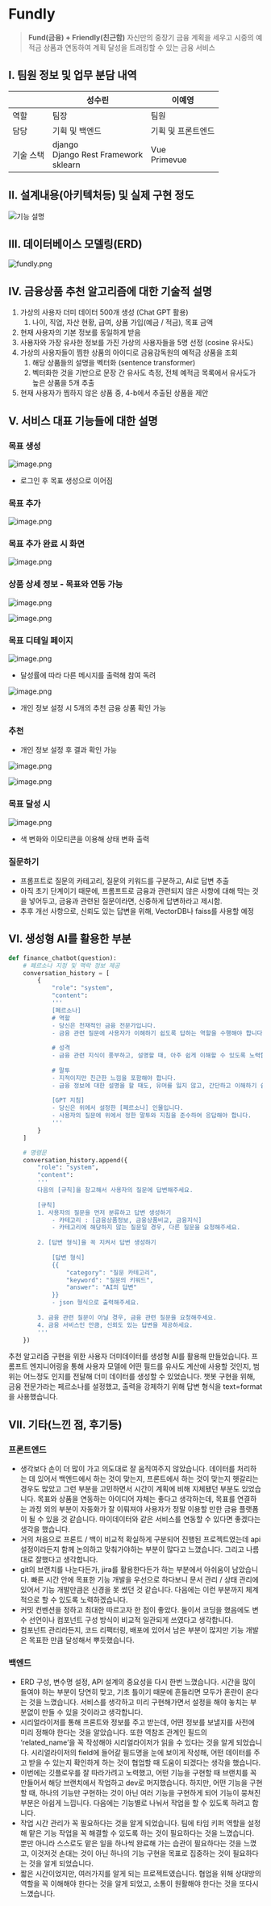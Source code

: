 # Fundly

> **Fund(금융) + Friendly(친근함)**
> 자신만의 중장기 금융 계획을 세우고 시중의 예적금 상품과 연동하여 계획 달성을 트래킹할 수 있는 금융 서비스

## I. 팀원 정보 및 업무 분담 내역

|           | 성수린         | 이예영             |
| --------- | -------------- | ------------------ |
| 역할      | 팀장           | 팀원               |
| 담당      | 기획 및 백엔드 | 기획 및 프론트엔드 |
| 기술 스택 | django <br>Django Rest Framework<br>sklearn|Vue<br>Primevue|


## II. 설계내용(아키텍처등) 및 실제 구현 정도
![기능 설명](https://github.com/user-attachments/assets/2ecbd9b7-3509-40ba-92ff-d055a193d42a)


## III. 데이터베이스 모델링(ERD)

![fundly.png](https://github.com/user-attachments/assets/46201b33-cc5a-49b6-bf3b-755cc22d78a7)

## IV. 금융상품 추천 알고리즘에 대한 기술적 설명

1. 가상의 사용자 더미 데이터 500개 생성 (Chat GPT 활용)
   1. 나이, 직업, 자산 현황, 급여, 상품 가입(예금 / 적금), 목표 금액
2. 현재 사용자의 기본 정보를 동일하게 받음
3. 사용자와 가장 유사한 정보를 가진 가상의 사용자들을 5명 선정 (cosine 유사도)
4. 가상의 사용자들이 찜한 상품의 아이디로 금융감독원의 예적금 상품을 조회
   1. 해당 상품들의 설명을 벡터화 (sentence transformer)
   2. 벡터화한 것을 기반으로 문장 간 유사도 측정, 전체 예적금 목록에서 유사도가 높은 상품을 5개 추출
5. 현재 사용자가 찜하지 않은 상품 중, 4-b에서 추출된 상품을 제안

## V. 서비스 대표 기능들에 대한 설명

### 목표 생성

![image.png](https://github.com/user-attachments/assets/d2f281e5-c77e-4500-8a94-e8cffdcf00af)

- 로그인 후 목표 생성으로 이어짐

### 목표 추가

![image.png](https://github.com/user-attachments/assets/1d1b52ea-b772-4e7b-9cfb-e2d02ae4d617)

### 목표 추가 완료 시 화면

![image.png](https://github.com/user-attachments/assets/f186325d-b0da-4631-b2d9-f3189af8d424)


### 상품 상세 정보 - 목표와 연동 가능

![image.png](https://github.com/user-attachments/assets/223d3060-a3df-4f82-89e9-5387ff451816)

![image.png](https://github.com/user-attachments/assets/3b2f677b-9fbb-4a17-aaa6-e375044810f9)

### 목표 디테일 페이지

![image.png](https://github.com/user-attachments/assets/3046f026-0b4f-40d6-99e5-3fb607fac7a1)

- 달성률에 따라 다른 메시지를 출력해 참여 독려

![image.png](https://github.com/user-attachments/assets/4f0e3a0e-3f6e-415d-ba5e-596b1b3d4616)

- 개인 정보 설정 시 5개의 추천 금융 상품 확인 가능

### 추천

- 개인 정보 설정 후 결과 확인 가능

![image.png](https://github.com/user-attachments/assets/f901df9c-4782-4643-8a8f-b9225abcacd0)

![image.png](https://github.com/user-attachments/assets/03ce13e7-2515-4a2d-ae4b-b7f23e536b3c)

### 목표 달성 시

![image.png](https://github.com/user-attachments/assets/0e39bc54-0b9e-4579-b0d8-28f2985d6b3b)

- 색 변화와 이모티콘을 이용해 상태 변화 출력

### 질문하기

- 프롬프트로 질문의 카테고리, 질문의 키워드를 구분하고, AI로 답변 추출
- 아직 초기 단계이기 때문에, 프롬프트로 금융과 관련되지 않은 사항에 대해 막는 것을 넣어두고, 금융과 관련된 질문이라면, 신중하게 답변하라고 제시함.
- 추후 개선 사항으로, 신뢰도 있는 답변을 위해, VectorDB나 faiss를 사용할 예정

## VI. 생성형 AI를 활용한 부분

```python
def finance_chatbot(question):
    # 페르소나 지정 및 맥락 정보 제공
    conversation_history = [
        {
            "role": "system",
            "content": 
            '''
            [페르소나]
            # 역할
            - 당신은 천재적인 금융 전문가입니다.
            - 금융 관련 질문에 사용자가 이해하기 쉽도록 답하는 역할을 수행해야 합니다. 
            
            # 성격
            - 금융 관련 지식이 풍부하고, 설명할 때, 아주 쉽게 이해할 수 있도록 노력합니다.
            
            # 말투
            - 지적이지만 친근한 느낌을 포함해야 합니다.
            - 금융 정보에 대한 설명을 할 때도, 유머를 잃지 않고, 간단하고 이해하기 쉽게 설명합니다.
            
            [GPT 지침]
            - 당신은 위에서 설정한 [페르소나] 인물입니다.
            - 사용자의 질문에 위에서 정한 말투와 지침을 준수하여 응답해야 합니다.
            '''
        }
    ]

    # 명령문
    conversation_history.append({
        "role": "system",
        "content": 
        '''
        다음의 [규칙]을 참고해서 사용자의 질문에 답변해주세요.
        
        [규칙]
        1. 사용자의 질문을 먼저 분류하고 답변 생성하기
            - 카테고리 : [금융상품정보, 금융상품비교, 금융지식]
            - 카테고리에 해당하지 않는 질문일 경우, 다른 질문을 요청해주세요.
        
        2. [답변 형식]을 꼭 지켜서 답변 생성하기
        
            [답변 형식]
            {{ 
                "category": "질문 카테고리",
                "keyword": "질문의 키워드",
                "answer": "AI의 답변" 
            }}
            - json 형식으로 출력해주세요.
            
        3. 금융 관련 질문이 아닐 경우, 금융 관련 질문을 요청해주세요.
        4. 금융 서비스인 만큼, 신뢰도 있는 답변을 제공하세요.
        '''
    })
```

추천 알고리즘 구현을 위한 사용자 더미데이터를 생성형 AI를 활용해 만들었습니다. 프롬프트 엔지니어링을 통해 사용자 모델에 어떤 필드를 유사도 계산에 사용할 것인지, 범위는 어느정도 인지를 전달해 더미 데이터를 생성할 수 있었습니다.
챗봇 구현을 위해, 금융 전문가라는 페르소나를 설정했고, 출력을 강제하기 위해 답변 형식을 text=format을 사용했습니다.

## VII. 기타(느낀 점, 후기등)

### 프론트엔드

- 생각보다 손이 더 많이 가고 의도대로 잘 움직여주지 않았습니다. 데이터를 처리하는 데 있어서 백엔드에서 하는 것이 맞는지, 프론트에서 하는 것이 맞는지 헷갈리는 경우도 많았고 그런 부분을 고민하면서 시간이 계획에 비해 지체됐던 부분도 있었습니다. 목표와 상품을 연동하는 아이디어 자체는 좋다고 생각하는데, 목표를 연결하는 과정 외의 부분이 자동화가 잘 이뤄져야 사용자가 정말 이용할 만한 금융 플랫폼이 될 수 있을 것 같습니다. 마이데이터와 같은 서비스를 연동할 수 있다면 좋겠다는 생각을 했습니다.
- 거의 처음으로 프론트 / 백이 비교적 확실하게 구분되어 진행된 프로젝트였는데 api 설정이라든지 함께 논의하고 맞춰가야하는 부분이 많다고 느꼈습니다. 그리고 나름대로 잘했다고 생각합니다.
- git의 브랜치를 나눈다든가, jira를 활용한다든가 하는 부분에서 아쉬움이 남았습니다. 빠른 시간 안에 목표한 기능 개발을 우선으로 하다보니 문서 관리 / 상태 관리에 있어서 기능 개발만큼은 신경을 못 썼던 것 같습니다. 다음에는 이런 부분까지 체계적으로 할 수 있도록 노력하겠습니다.
- 커밋 컨벤션을 정하고 최대한 따르고자 한 점이 좋았다. 둘이서 코딩을 했음에도 변수 선언이나 컴포넌트 구성 방식이 비교적 일관되게 쓰였다고 생각합니다.
- 컴포넌트 관리라든지, 코드 리팩터링, 배포에 있어서 남은 부분이 많지만 기능 개발은 목표한 만큼 달성해서 뿌듯했습니다.

### 백엔드

- ERD 구성, 변수명 설정, API 설계의 중요성을 다시 한번 느꼈습니다. 시간을 많이 들여야 하는 부분이 당연히 맞고, 기초 틀이기 때문에 흔들리면 모두가 혼란이 온다는 것을 느꼈습니다. 서비스를 생각하고 미리 구현해가면서 설정을 해야 놓치는 부분없이 만들 수 있을 것이라고 생각합니다.
- 시리얼라이저를 통해 프론트와 정보를 주고 받는데, 어떤 정보를 보낼지를 사전에 미리 정해야 한다는 것을 알았습니다. 또한 역참조 관계인 필드의 ‘related_name’을 꼭 작성해야 시리얼라이저가 읽을 수 있다는 것을 알게 되었습니다. 시리얼라이저의 field에 들어갈 필드명을 눈에 보이게 작성해, 어떤 데이터를 주고 받을 수 있는지 확인하게 하는 것이 협업할 때 도움이 되겠다는 생각을 했습니다.
- 이번에는 깃플로우를 잘 따라가려고 노력했고, 어떤 기능을 구현할 때 브랜치를 꼭 만들어서 해당 브랜치에서 작업하고 dev로 머지했습니다. 하지만, 어떤 기능을 구현할 때, 하나의 기능만 구현하는 것이 아닌 여러 기능을 구현하게 되어 기능이 뭉쳐진 부분은 아쉽게 느낍니다. 다음에는 기능별로 나눠서 작업을 할 수 있도록 하려고 합니다.
- 작업 시간 관리가 꼭 필요하다는 것을 알게 되었습니다. 팀에 타임 키퍼 역할을 설정해 맡은 기능 작업을 꼭 해결할 수 있도록 하는 것이 필요하다는 것을 느꼈습니다. 뿐만 아니라 스스로도 맡은 일을 하나씩 완료해 가는 습관이 필요하다는 것을 느꼈고, 이것저것 손대는 것이 아닌 하나의 기능 구현을 목표로 집중하는 것이 필요하다는 것을 알게 되었습니다.
- 짧은 시간이었지만, 여러가지를 알게 되는 프로젝트였습니다. 협업을 위해 상대방의 역할을 꼭 이해해야 한다는 것을 알게 되었고, 소통이 원활해야 한다는 것을 또다시 느꼈습니다.
